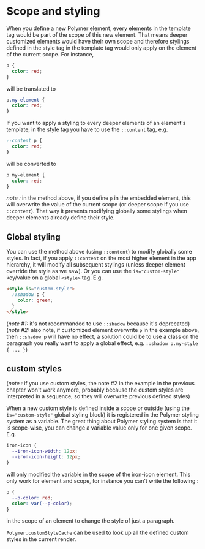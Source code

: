 # Scope and styling

When you define a new Polymer element, every elements in the template tag would be part of the scope
of this new element. That means deeper customized elements would have their own scope and therefore
stylings defined in the style tag in the template tag would only apply on the element of the current
scope.
For instance,

```css
p {
  color: red;
}
```
will be translated to
```css
p.my-element {
  color: red;
}
```

If you want to apply a styling to every deeper elements of an element's template, in the style tag
you have to use the `::content` tag, e.g.



```css
::content p {
  color: red;
}
```

will be converted to
```css
p my-element {
  color: red;
}
```

*note :* in the method above, if you define `p` in the embedded element, this will overwrite the value of the current scope (or deeper scope if you use `::content`). That way it prevents modifying globally some stylings when deeper elements already define their style.

## Global styling

You can use the method above (using `::content`) to modify globally some styles. In fact, if you apply `::content` on the most higher element in the app hierarchy, it will modify all subsequent stylings (unless deeper element override the style as we saw). Or you can use the `is="custom-style"` key/value on a global `<style>` tag. E.g.


```html
<style is="custom-style">
  ::shadow p {
    color: green;
  }
</style>
```

(*note #1:* it's not recommanded to use `::shadow` because it's deprecated)
(*note #2:* also note, if customized element overwrite `p` in the example above, then `::shadow p` will have no effect, a solution could be to use a class on the paragraph you really want to apply a global effect, e.g. `::shadow p.my-style { ... }`)


## custom styles

(*note :* if you use custom styles, the note #2 in the example in the previous chapter won't work anymore, probably because the custom styles are interpreted in a sequence, so they will overwrite previous defined styles)

When a new custom style is defined inside a scope or outside (using the `is="custom-style"` global styling block) it is registered in the Polymer styling system as a variable. The great thing about Polymer styling system is that it is scope-wise, you can change a variable value only for one given scope. E.g. 

```css
iron-icon {
  --iron-icon-width: 12px;
  --iron-icon-height: 12px;
}
```
will only modified the variable in the scope of the iron-icon element. This only work for element and scope, for instance you can't write the following :

```css
p {
  --p-color: red;
  color: var(--p-color);
}
```
in the scope of an element to change the style of just a paragraph.

`Polymer.customStyleCache` can be used to look up all the defined custom styles in the current
render.